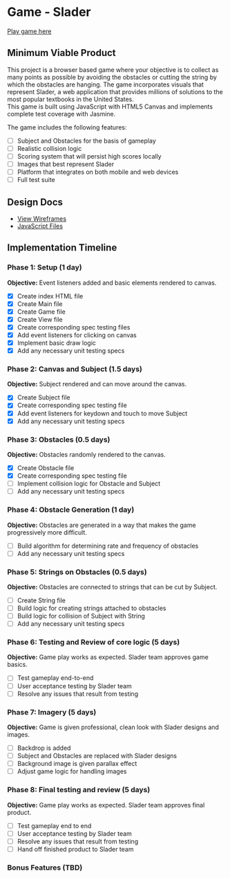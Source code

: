 # Game - Slader

[Play game here][live]

[live]: http://

## Minimum Viable Product

This project is a browser based game where your objective is to collect as many points as possible
by avoiding the obstacles or cutting the string by which the obstacles are hanging.
The game incorporates visuals that represent Slader, a web application that
provides millions of solutions to the most popular textbooks in the United States.    
This game is built using JavaScript with HTML5 Canvas and implements complete test coverage with Jasmine.

The game includes the following features:


- [ ] Subject and Obstacles for the basis of gameplay
- [ ] Realistic collision logic
- [ ] Scoring system that will persist high scores locally
- [ ] Images that best represent Slader
- [ ] Platform that integrates on both mobile and web devices
- [ ] Full test suite

## Design Docs
* [View Wireframes][views]
* [JavaScript Files][components]

[views]: ./documents/views.md
[components]: ./documents/jscomponents.md

## Implementation Timeline

### Phase 1: Setup (1 day)

**Objective:** Event listeners added and basic elements rendered to canvas.

- [x] Create index HTML file
- [x] Create Main file
- [x] Create Game file
- [x] Create View file
- [x] Create corresponding spec testing files
- [x] Add event listeners for clicking on canvas
- [x] Implement basic draw logic
- [x] Add any necessary unit testing specs

### Phase 2: Canvas and Subject (1.5 days)

**Objective:** Subject rendered and can move around the canvas.

- [x] Create Subject file
- [x] Create corresponding spec testing file
- [x] Add event listeners for keydown and touch to move Subject
- [x] Add any necessary unit testing specs

### Phase 3: Obstacles (0.5 days)

**Objective:** Obstacles randomly rendered to the canvas.

- [x] Create Obstacle file
- [x] Create corresponding spec testing file
- [ ] Implement collision logic for Obstacle and Subject
- [ ] Add any necessary unit testing specs

### Phase 4: Obstacle Generation (1 day)

**Objective:** Obstacles are generated in a way that makes the game progressively more difficult.

- [ ] Build algorithm for determining rate and frequency of obstacles
- [ ] Add any necessary unit testing specs

### Phase 5: Strings on Obstacles (0.5 days)

**Objective:** Obstacles are connected to strings that can be cut by Subject.

- [ ] Create String file
- [ ] Build logic for creating strings attached to obstacles
- [ ] Build logic for collision of Subject with String
- [ ] Add any necessary unit testing specs

### Phase 6: Testing and Review of core logic (5 days)

**Objective:** Game play works as expected.  Slader team approves game basics.

- [ ] Test gameplay end-to-end
- [ ] User acceptance testing by Slader team
- [ ] Resolve any issues that result from testing

### Phase 7: Imagery (5 days)

**Objective:** Game is given professional, clean look with Slader designs and images.

- [ ] Backdrop is added
- [ ] Subject and Obstacles are replaced with Slader designs
- [ ] Background image is given parallax effect
- [ ] Adjust game logic for handling images

### Phase 8: Final testing and review (5 days)

**Objective:** Game play works as expected.  Slader team approves final product.

- [ ] Test gameplay end to end
- [ ] User acceptance testing by Slader team
- [ ] Resolve any issues that result from testing
- [ ] Hand off finished product to Slader team

### Bonus Features (TBD)
